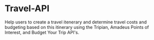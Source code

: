 # Travel-API
Help users to create a travel itenerary and determine travel costs and budgeting based on this itinerary using the Tripian, Amadeus Points of Interest, and Budget Your Trip API's. 
